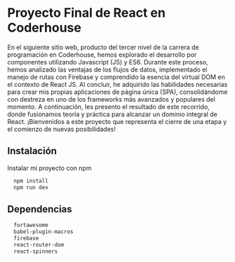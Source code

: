 # Proyecto Final de React en Coderhouse

En el siguiente sitio web, producto del tercer nivel de la carrera de programación en Coderhouse, hemos explorado el desarrollo por componentes utilizando Javascript (JS) y ES6. Durante este proceso, hemos analizado las ventajas de los flujos de datos, implementado el manejo de rutas con Firebase y comprendido la esencia del virtual DOM en el contexto de React JS. Al concluir, he adquirido las habilidades necesarias para crear mis propias aplicaciones de página única (SPA), consolidándome con destreza en uno de los frameworks más avanzados y populares del momento. A continuación, les presento el resultado de este recorrido, donde fusionamos teoría y práctica para alcanzar un dominio integral de React. ¡Bienvenidos a este proyecto que representa el cierre de una etapa y el comienzo de nuevas posibilidades!

## Instalación

Instalar mi proyecto con npm

```bash
  npm install
  npm run dev
```


## Dependencias


```bash
  fortawesome
  babel-plugin-macros
  firebase
  react-router-dom
  react-spinners
```